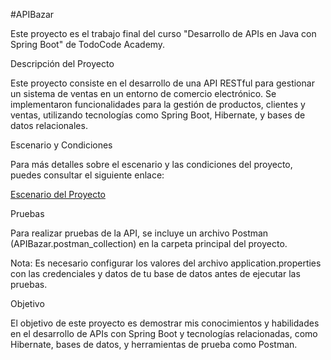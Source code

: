 #APIBazar

Este proyecto es el trabajo final del curso "Desarrollo de APIs en Java con Spring Boot" de TodoCode Academy.


Descripción del Proyecto

Este proyecto consiste en el desarrollo de una API RESTful para gestionar un sistema de ventas en un entorno de comercio electrónico. Se implementaron funcionalidades para la gestión de productos, clientes y ventas, utilizando tecnologías como Spring Boot, Hibernate, y bases de datos relacionales.


Escenario y Condiciones

Para más detalles sobre el escenario y las condiciones del proyecto, puedes consultar el siguiente enlace:

[Escenario del Proyecto
](https://todocodeacademy.com/archivos/ProyectoFinalTodoCodeSpringBootCom1.pdf#toolbar=0)


Pruebas

Para realizar pruebas de la API, se incluye un archivo Postman (APIBazar.postman_collection) en la carpeta principal del proyecto.

Nota: Es necesario configurar los valores del archivo application.properties con las credenciales y datos de tu base de datos antes de ejecutar las pruebas.


Objetivo

El objetivo de este proyecto es demostrar mis conocimientos y habilidades en el desarrollo de APIs con Spring Boot y tecnologías relacionadas, como Hibernate, bases de datos, y herramientas de prueba como Postman.
